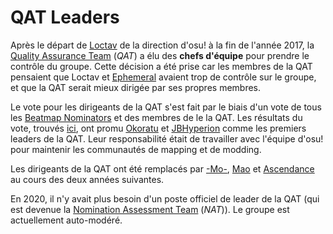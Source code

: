 # QAT Leaders

Après le départ de [Loctav](https://osu.ppy.sh/users/71366) de la direction d'osu! à la fin de l'année 2017, la [Quality Assurance Team](/wiki/Modding/Quality_Assurance_Team) (*QAT*) a élu des **chefs d'équipe** pour prendre le contrôle du groupe. Cette décision a été prise car les membres de la QAT pensaient que Loctav et [Ephemeral](https://osu.ppy.sh/users/102335) avaient trop de contrôle sur le groupe, et que la QAT serait mieux dirigée par ses propres membres.

Le vote pour les dirigeants de la QAT s'est fait par le biais d'un vote de tous les [Beatmap Nominators](/wiki/People/The_Team/Beatmap_Nominators) et des membres de le la QAT. Les résultats du vote, trouvés [ici](https://osu.ppy.sh/community/forums/topics/640679), ont promu [Okoratu](https://osu.ppy.sh/users/1623405) et [JBHyperion](https://osu.ppy.sh/users/4879508) comme les premiers leaders de la QAT. Leur responsabilité était de travailler avec l'équipe d'osu! pour maintenir les communautés de mapping et de modding.

Les dirigeants de la QAT ont été remplacés par [-Mo-](https://osu.ppy.sh/users/2202163), [Mao](https://osu.ppy.sh/users/2204515) et [Ascendance](https://osu.ppy.sh/users/2931883) au cours des deux années suivantes.

En 2020, il n'y avait plus besoin d'un poste officiel de leader de la QAT (qui est devenue la [Nomination Assessment Team](/wiki/People/The_Team/Nomination_Assessment_Team) (*NAT*)). Le groupe est actuellement auto-modéré.
